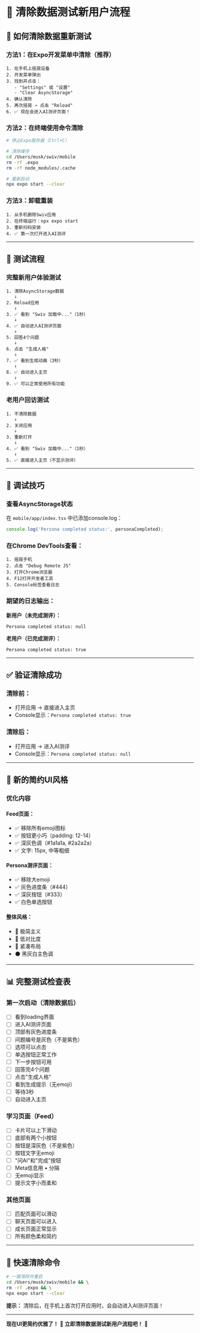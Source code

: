 # 🧹 清除数据测试新用户流程

## 📱 如何清除数据重新测试

### 方法1：在Expo开发菜单中清除（推荐）

```
1. 在手机上摇晃设备
2. 开发菜单弹出
3. 找到并点击：
   - "Settings" 或 "设置"
   - "Clear AsyncStorage"
4. 确认清除
5. 再次摇晃 → 点击 "Reload"
6. ✅ 现在会进入AI测评页面！
```

### 方法2：在终端使用命令清除

```bash
# 停止Expo服务器（Ctrl+C）

# 清除缓存
cd /Users/musk/swiv/mobile
rm -rf .expo
rm -rf node_modules/.cache

# 重新启动
npx expo start --clear
```

### 方法3：卸载重装

```
1. 从手机删除Swiv应用
2. 在终端运行：npx expo start
3. 重新扫码安装
4. ✅ 第一次打开进入AI测评
```

---

## 🎯 测试流程

### 完整新用户体验测试

```
1. 清除AsyncStorage数据
   ↓
2. Reload应用
   ↓
3. ✅ 看到 "Swiv 加载中..."（1秒）
   ↓
4. ✅ 自动进入AI测评页面
   ↓
5. 回答4个问题
   ↓
6. 点击 "生成人格"
   ↓
7. ✅ 看到生成动画（3秒）
   ↓
8. ✅ 自动进入主页
   ↓
9. ✅ 可以正常使用所有功能
```

### 老用户回访测试

```
1. 不清除数据
   ↓
2. 关闭应用
   ↓
3. 重新打开
   ↓
4. ✅ 看到 "Swiv 加载中..."（1秒）
   ↓
5. ✅ 直接进入主页（不显示测评）
```

---

## 🐛 调试技巧

### 查看AsyncStorage状态

在 `mobile/app/index.tsx` 中已添加console.log：

```typescript
console.log('Persona completed status:', personaCompleted);
```

### 在Chrome DevTools查看：

```
1. 摇晃手机
2. 点击 "Debug Remote JS"
3. 打开Chrome浏览器
4. F12打开开发者工具
5. Console标签查看日志
```

### 期望的日志输出：

**新用户（未完成测评）：**
```
Persona completed status: null
```

**老用户（已完成测评）：**
```
Persona completed status: true
```

---

## ✅ 验证清除成功

### 清除前：
- 打开应用 → 直接进入主页
- Console显示：`Persona completed status: true`

### 清除后：
- 打开应用 → 进入AI测评
- Console显示：`Persona completed status: null`

---

## 🎨 新的简约UI风格

### 优化内容

#### Feed页面：
- ✅ 移除所有emoji图标
- ✅ 按钮更小巧（padding: 12-14）
- ✅ 深灰色调（#1a1a1a, #2a2a2a）
- ✅ 文字: 15px, 中等粗细

#### Persona测评页面：
- ✅ 移除大emoji
- ✅ 灰色进度条（#444）
- ✅ 深灰按钮（#333）
- ✅ 白色单选按钮

#### 整体风格：
- 🎯 极简主义
- 🎨 低对比度
- 📏 紧凑布局
- ⚫ 黑灰白主色调

---

## 📊 完整测试检查表

### 第一次启动（清除数据后）

- [ ] 看到loading界面
- [ ] 进入AI测评页面
- [ ] 顶部有灰色进度条
- [ ] 问题编号是灰色（不是紫色）
- [ ] 选项可以点击
- [ ] 单选按钮正常工作
- [ ] 下一步按钮可用
- [ ] 回答完4个问题
- [ ] 点击"生成人格"
- [ ] 看到生成提示（无emoji）
- [ ] 等待3秒
- [ ] 自动进入主页

### 学习页面（Feed）

- [ ] 卡片可以上下滑动
- [ ] 底部有两个小按钮
- [ ] 按钮是深灰色（不是紫色）
- [ ] 按钮文字无emoji
- [ ] "问AI"和"完成"按钮
- [ ] Meta信息用 • 分隔
- [ ] 无emoji显示
- [ ] 提示文字小而柔和

### 其他页面

- [ ] 匹配页面可以滑动
- [ ] 聊天页面可以进入
- [ ] 成长页面正常显示
- [ ] 所有颜色柔和简约

---

## 🚀 快速清除命令

```bash
# 一键清除并重启
cd /Users/musk/swiv/mobile && \
rm -rf .expo && \
npx expo start --clear
```

**提示：** 清除后，在手机上首次打开应用时，会自动进入AI测评页面！

---

**现在UI更简约优雅了！** 🎨
**立即清除数据测试新用户流程吧！** 🚀




